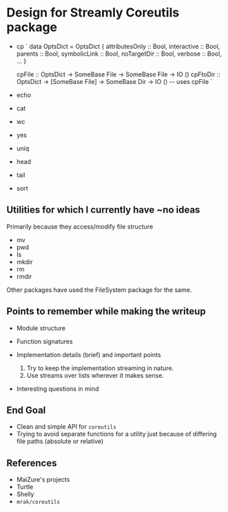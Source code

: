 # Design for Streamly Coreutils package

* cp
   `
      data OptsDict = OptsDict {
         attributesOnly :: Bool,
         interactive :: Bool,
         parents :: Bool,
         symbolicLink :: Bool,
         noTargetDir :: Bool,
         verbose :: Bool,
         ...
      }

  cpFile :: OptsDict -> SomeBase File -> SomeBase File -> IO ()
  cpFtoDir :: OptsDict -> [SomeBase File] -> SomeBase Dir -> IO ()
    -- uses cpFile
  `

* echo
* cat
* wc
* yes
* uniq
* head
* tail
* sort


## Utilities for which I currently have ~no ideas
Primarily because they access/modify file structure

* mv
* pwd
* ls
* mkdir
* rm
* rmdir

Other packages have used the FileSystem package for the same.

## Points to remember while making the writeup

* Module structure
* Function signatures
* Implementation details (brief) and important points
  1. Try to keep the implementation streaming in nature.
  2. Use streams over lists wherever it makes sense.

* Interesting questions in mind


## End Goal

* Clean and simple API for `coreutils`
* Trying to avoid separate functions for a utility just because
  of differing file paths (absolute or relative)

## References

* MaiZure's projects
* Turtle
* Shelly
* `mrak/coreutils`
